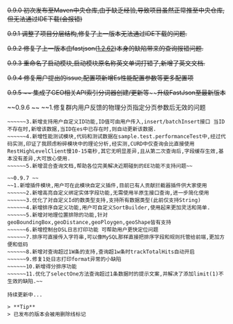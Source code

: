 ~~0.9.0 初次发布至Maven中央仓库,由于缺乏经验,导致项目虽然正常推至中央仓库,但无法通过IDE下载(会报错)~~

~~0.9.1 调整了项目分层结构,修复了上一版本无法通过IDE下载的问题.~~

~~0.9.2 修复了上一版本由fastjson(~~[~~1.2.62~~](https://github.com/alibaba/fastjson/issues/2780)~~)本身的缺陷带来的查询报错问题.~~

~~0.9.3 重命名了启动模块,启动模块原名称英文单词打错了,新增了英文文档.~~

~~0.9.4 修复用户提出的issue,配置项新增Es性能配置参数等更多配置项~~

~~0.9.5 ~~
~~集成了GEO相关API~~~~~~索引分词器创建/更新等~~~~~~升级FastJson至最新版本~~

~~0.9.6 ~~
~~1.修复群内用户反馈的物理分页指定分页参数后无效的问题
~~~~~~2.更新/批量更新相关api字段获取添加本地缓存,进一步提升性能,优化后和原生查询性能相当.
~~~~~~3.新增支持用户自定义ID功能,ID值可由用户传入,insert/batchInsert接口 当ID不存在时,新增该数据,当ID在es中已存在时,则自动更新该数据.
~~~~~~4.新增性能测试模块,代码和测试数据在sample.test.performanceTest中,经过代码实测,印证了我顾虑粉碎模块中的理论分析,经实测,CURD中仅查询会比直接使用RestHighLevelClient慢10-15毫秒,其它无明显差异,且从第二次查询后,字段缓存生效,基本没有差异,大可放心使用.
~~~~~~5.新增混合查询文档,帮助各位完美解决近期碰到的EE功能不支持问题~~

~~0.9.7 ~~
~~1.新增插件模块,用户可在此模块自定义插件,目前已有人贡献拦截器插件供大家使用
~~~~~~2.新增高亮自定义绑定实体字段功能,无需使用半原生接口查询,进一步简化使用
~~~~~~3.优化了对自定义Id的数类型支持,支持所有数据类型(此前仅支持String)
~~~~~~4.新增排序自定义功能,用户可自定义SortBuilder,使用起来更加灵活和简单.
~~~~~~5.新增对地理位置排除的功能,针对geoBoundingBox,geoDistance,geoPloygen,geoShape皆有支持
~~~~~~6.新增控制台DSL日志打印功能 可帮助用户更快定位问题
~~~~~~7.排序可直接传入字符串,可以像MySQL那样直接把排序字段和规则托管给前端,更加方便和低码
~~~~~~8.新增对查询超过1W条的支持,查询超1w条时trackTotalHits自动开启
~~~~~~9.修复1处日志打印format异常的小缺陷
~~~~~~10.新增得分排序功能
~~~~~~11.优化了selectOne方法查询超过1条数据时的提示文案,并解决了添加limit(1)不生效的缺陷.~~

持续更新中...

> **Tip**
> 已发布的版本会被用删除线标记

